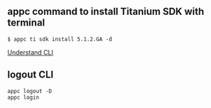 ## appc command to install Titanium SDK with terminal 

```
$ appc ti sdk install 5.1.2.GA -d
```

[Understand CLI](http://www.appcelerator.com/blog/2016/03/understanding-the-unified-appcelerator-cli/)

## logout CLI
```
appc logout -D
appc login
```
